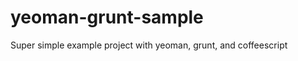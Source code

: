 yeoman-grunt-sample
===================

Super simple example project with yeoman, grunt, and coffeescript